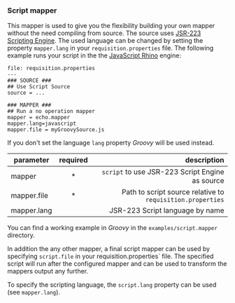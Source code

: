 ### Script mapper
This mapper is used to give you the flexibility building your own mapper without the need compiling from source.
The source uses [JSR-223 Scripting Engine](https://www.jcp.org/en/jsr/detail?id=223).
The used language can be changed by setting the property `mapper.lang` in your `requisition.properties` file.
The following example runs your script in the the [JavaScript Rhino](http://en.wikipedia.org/wiki/Rhino_%28JavaScript_engine%29) engine:

    file: requisition.properties
    ---
    ### SOURCE ###
    ## Use Script Source
    source = ...

    ### MAPPER ###
    ## Run a no operation mapper
    mapper = echo.mapper
    mapper.lang=javascript
    mapper.file = myGroovySource.js


If you don't set the language `lang` property _Groovy_ will be used instead.

| parameter   | required | description                                        |
|-------------|:--------:|---------------------------------------------------:|
| mapper      | * |`script` to use JSR-223 Script Engine as source            |
| mapper.file | * |Path to script source relative to `requisition.properties` |
| mapper.lang |   |JSR-223 Script language by name                            |

You can find a working example in _Groovy_ in the `examples/script.mapper` directory.


In addition the any other mapper, a final script mapper can be used by specifying `script.file` in your requisition.properties` file.
The specified script will run after the configured mapper and can be used to transform the mappers output any further.

To specify the scripting language, the `script.lang` property can be used (see `mapper.lang`).
